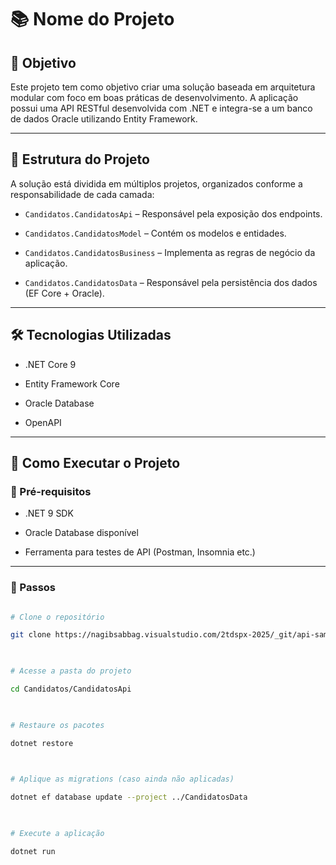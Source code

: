 # 📚 Nome do Projeto

  

## 🎯 Objetivo

  

Este projeto tem como objetivo criar uma solução baseada em arquitetura modular com foco em boas práticas de desenvolvimento. A aplicação possui uma API RESTful desenvolvida com .NET e integra-se a um banco de dados Oracle utilizando Entity Framework.

  

---

  

## 🧱 Estrutura do Projeto

  

A solução está dividida em múltiplos projetos, organizados conforme a responsabilidade de cada camada:

  

- `Candidatos.CandidatosApi` – Responsável pela exposição dos endpoints.

- `Candidatos.CandidatosModel` – Contém os modelos e entidades.

- `Candidatos.CandidatosBusiness` – Implementa as regras de negócio da aplicação.

- `Candidatos.CandidatosData` – Responsável pela persistência dos dados (EF Core + Oracle).

  

---

  

## 🛠️ Tecnologias Utilizadas

  

- .NET Core 9

- Entity Framework Core

- Oracle Database

- OpenAPI

  

---

  

## 🚀 Como Executar o Projeto

  

### 🔧 Pré-requisitos

  

- .NET 9 SDK

- Oracle Database disponível

- Ferramenta para testes de API (Postman, Insomnia etc.)

  

---

  

### 🏁 Passos

  

```bash

# Clone o repositório

git clone https://nagibsabbag.visualstudio.com/2tdspx-2025/_git/api-sample

  

# Acesse a pasta do projeto

cd Candidatos/CandidatosApi

  

# Restaure os pacotes

dotnet restore

  

# Aplique as migrations (caso ainda não aplicadas)

dotnet ef database update --project ../CandidatosData

  

# Execute a aplicação

dotnet run

```
